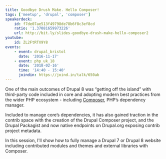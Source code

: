 ```yaml
---
title: Goodbye Drush Make. Hello Composer!
tags: ['meetup', 'drupal', 'composer']
speakerdeck:
    id: f7de07ae513f49798de78b6f8c3ef8cd
    ratio: '1.37081659973226'
    url: http://bit.ly/slides-goodbye-drush-make-hello-composer2
youtube:
    id: ZL2FtRTX9Y8
events:
    - event: drupal_bristol
      date: '2016-11-17'
    - event: php_uk_18
      date: '2018-02-16'
      time: '14:40 - 15:40'
      joindin: https://joind.in/talk/650ab
---
```

One of the main outcomes of Drupal 8 was “getting off the island” with third-party code included in core and adopting modern best practices from the wider PHP ecosystem - including [Composer][1], PHP’s dependency manager.

Included to manage core’s dependencies, it has also gained traction in the contrib space with the creation of the Drupal Composer project, and the Drupal Packagist and now native endpoints on Drupal.org exposing contrib project metadata.

In this session, I'll show how to fully manage a Drupal 7 or Drupal 8 website including contributed modules and themes and external libraries with Composer.

[1]: https://getcomposer.org
